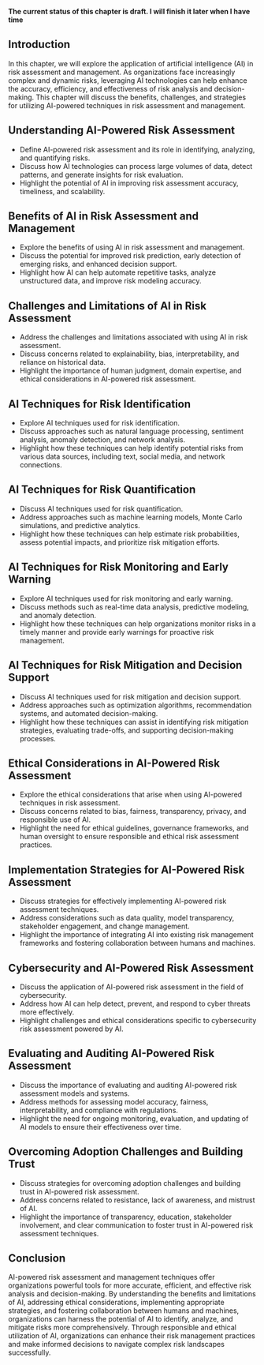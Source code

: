 **The current status of this chapter is draft. I will finish it later when I have time**

Introduction
------------

In this chapter, we will explore the application of artificial intelligence (AI) in risk assessment and management. As organizations face increasingly complex and dynamic risks, leveraging AI technologies can help enhance the accuracy, efficiency, and effectiveness of risk analysis and decision-making. This chapter will discuss the benefits, challenges, and strategies for utilizing AI-powered techniques in risk assessment and management.

Understanding AI-Powered Risk Assessment
----------------------------------------

* Define AI-powered risk assessment and its role in identifying, analyzing, and quantifying risks.
* Discuss how AI technologies can process large volumes of data, detect patterns, and generate insights for risk evaluation.
* Highlight the potential of AI in improving risk assessment accuracy, timeliness, and scalability.

Benefits of AI in Risk Assessment and Management
------------------------------------------------

* Explore the benefits of using AI in risk assessment and management.
* Discuss the potential for improved risk prediction, early detection of emerging risks, and enhanced decision support.
* Highlight how AI can help automate repetitive tasks, analyze unstructured data, and improve risk modeling accuracy.

Challenges and Limitations of AI in Risk Assessment
---------------------------------------------------

* Address the challenges and limitations associated with using AI in risk assessment.
* Discuss concerns related to explainability, bias, interpretability, and reliance on historical data.
* Highlight the importance of human judgment, domain expertise, and ethical considerations in AI-powered risk assessment.

AI Techniques for Risk Identification
-------------------------------------

* Explore AI techniques used for risk identification.
* Discuss approaches such as natural language processing, sentiment analysis, anomaly detection, and network analysis.
* Highlight how these techniques can help identify potential risks from various data sources, including text, social media, and network connections.

AI Techniques for Risk Quantification
-------------------------------------

* Discuss AI techniques used for risk quantification.
* Address approaches such as machine learning models, Monte Carlo simulations, and predictive analytics.
* Highlight how these techniques can help estimate risk probabilities, assess potential impacts, and prioritize risk mitigation efforts.

AI Techniques for Risk Monitoring and Early Warning
---------------------------------------------------

* Explore AI techniques used for risk monitoring and early warning.
* Discuss methods such as real-time data analysis, predictive modeling, and anomaly detection.
* Highlight how these techniques can help organizations monitor risks in a timely manner and provide early warnings for proactive risk management.

AI Techniques for Risk Mitigation and Decision Support
------------------------------------------------------

* Discuss AI techniques used for risk mitigation and decision support.
* Address approaches such as optimization algorithms, recommendation systems, and automated decision-making.
* Highlight how these techniques can assist in identifying risk mitigation strategies, evaluating trade-offs, and supporting decision-making processes.

Ethical Considerations in AI-Powered Risk Assessment
----------------------------------------------------

* Explore the ethical considerations that arise when using AI-powered techniques in risk assessment.
* Discuss concerns related to bias, fairness, transparency, privacy, and responsible use of AI.
* Highlight the need for ethical guidelines, governance frameworks, and human oversight to ensure responsible and ethical risk assessment practices.

Implementation Strategies for AI-Powered Risk Assessment
--------------------------------------------------------

* Discuss strategies for effectively implementing AI-powered risk assessment techniques.
* Address considerations such as data quality, model transparency, stakeholder engagement, and change management.
* Highlight the importance of integrating AI into existing risk management frameworks and fostering collaboration between humans and machines.

Cybersecurity and AI-Powered Risk Assessment
--------------------------------------------

* Discuss the application of AI-powered risk assessment in the field of cybersecurity.
* Address how AI can help detect, prevent, and respond to cyber threats more effectively.
* Highlight challenges and ethical considerations specific to cybersecurity risk assessment powered by AI.

Evaluating and Auditing AI-Powered Risk Assessment
--------------------------------------------------

* Discuss the importance of evaluating and auditing AI-powered risk assessment models and systems.
* Address methods for assessing model accuracy, fairness, interpretability, and compliance with regulations.
* Highlight the need for ongoing monitoring, evaluation, and updating of AI models to ensure their effectiveness over time.

Overcoming Adoption Challenges and Building Trust
-------------------------------------------------

* Discuss strategies for overcoming adoption challenges and building trust in AI-powered risk assessment.
* Address concerns related to resistance, lack of awareness, and mistrust of AI.
* Highlight the importance of transparency, education, stakeholder involvement, and clear communication to foster trust in AI-powered risk assessment techniques.

Conclusion
----------

AI-powered risk assessment and management techniques offer organizations powerful tools for more accurate, efficient, and effective risk analysis and decision-making. By understanding the benefits and limitations of AI, addressing ethical considerations, implementing appropriate strategies, and fostering collaboration between humans and machines, organizations can harness the potential of AI to identify, analyze, and mitigate risks more comprehensively. Through responsible and ethical utilization of AI, organizations can enhance their risk management practices and make informed decisions to navigate complex risk landscapes successfully.
